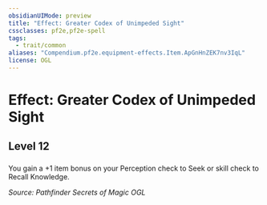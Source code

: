 ```yaml
---
obsidianUIMode: preview
title: "Effect: Greater Codex of Unimpeded Sight"
cssclasses: pf2e,pf2e-spell
tags:
  - trait/common
aliases: "Compendium.pf2e.equipment-effects.Item.ApGnHnZEK7nv3IqL"
license: OGL
---
```

# Effect: Greater Codex of Unimpeded Sight
## Level 12
### 






You gain a +1 item bonus on your Perception check to Seek or skill check to Recall Knowledge.

*Source: Pathfinder Secrets of Magic*
*OGL*